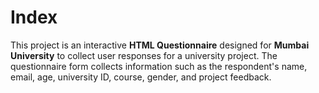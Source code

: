 # Index
This project is an interactive **HTML Questionnaire** designed for **Mumbai University** to collect user responses for a university project. The questionnaire form collects information such as the respondent's name, email, age, university ID, course, gender, and project feedback. 
